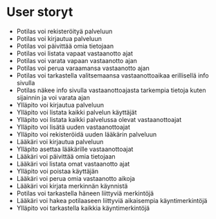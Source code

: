 # User storyt

- Potilas voi rekisteröityä palveluun
- Potilas voi kirjautua palveluun
- Potilas voi päivittää omia tietojaan
-	Potilas voi listata vapaat vastaanotto ajat
-	Potilas voi varata vapaan vastaanotto ajan
-	Potilas voi perua varaamansa vastaanotto ajan
- Potilas voi tarkastella valitsemaansa vastaanottoaikaa erillisellä info sivulla
- Potilas näkee info sivulla vastaanottoajasta tarkempia tietoja kuten sijainnin ja voi varata ajan 
- Ylläpito voi kirjautua palveluun 
- Ylläpito voi listata kaikki palvelun käyttäjät
- Ylläpito voi listata kaikki palvelussa olevat vastaanottoajat
- Ylläpito voi lisätä uuden vastaanottoajat
- Ylläpito voi rekisteröidä uuden lääkärin palveluun
- Lääkäri voi kirjautua palveluun
- Ylläpito asettaa lääkärille vastaanottoajat
-	Lääkäri voi päivittää omia tietojaan
-	Lääkäri voi listata omat vastaanotto ajat
- Ylläpito voi poistaa käyttäjän
-	Lääkäri voi perua omia vastaanotto aikoja
- Lääkäri voi kirjata merkinnän käynnistä 
- Potilas voi tarkastella häneen liittyviä merkintöjä
- Lääkäri voi hakea potilaaseen liittyviä aikaisempia käyntimerkintöjä
- Ylläpito voi tarkastella kaikkia käyntimerkintöjä


